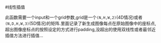 #线性插值 

此函数需要一个input和一个grid参数,grid是一个`(N,H,W,2)`(4D情况)或者`(N,D,H,W,3)`(5D情况)的矩阵.里面记录了新生成图像每点在原始图像中的座标点,超出图像座标点的按照设定的方式进行padding,没超出的使用双线性或者最邻近插值方法进行插值...
